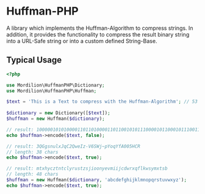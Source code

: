 # Huffman-PHP
A library which implements the Huffman-Algorithm to compress strings. In addition, it provides the functionality to compress the result binary string into a URL-Safe string or into a custom defined String-Base. 

## Typical Usage
```php
<?php

use Mordilion\HuffmanPHP\Dictionary;
use Mordilion\HuffmanPHP\Huffman;

$text = 'This is a Text to compress with the Huffman-Algorithm'; // 53 chars
 
$dictionary = new Dictionary([$text]);
$huffman = new Huffman($dictionary);

// result: 10000010101000011011010000110110010101110000101100010111001111010100110001001010100100001100100101100110011011000010010011001010111100101101101100000100000000011000111001001011111111110111011110010001101000100010011001011001
echo $huffman->encode($text, false);

// result: 3QGgsnulxJqC2QweIz-V6SWj~pYoqYfA005HCR
// length: 38 chars
echo $huffman->encode($text, true);

// result: mtxhycztntclyrustzsjioonyevmiijcdwrxqflkwsymxtsb
// length: 48 chars
$huffman = new Huffman($dictionary, 'abcdefghijklmnopqrstuvwxyz');
echo $huffman->encode($text, true);

```
